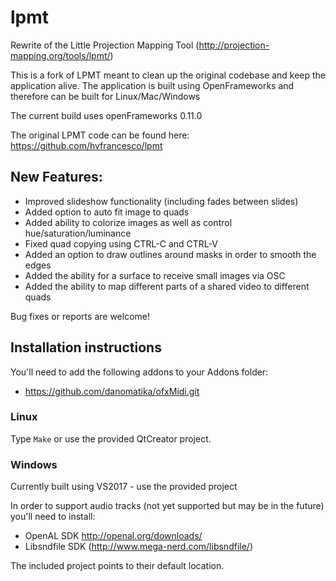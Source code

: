 # lpmt
Rewrite of the Little Projection Mapping Tool (http://projection-mapping.org/tools/lpmt/)

This is a fork of LPMT meant to clean up the original codebase and keep the application alive.
The application is built using OpenFrameworks and therefore can be built for Linux/Mac/Windows

The current build uses openFrameworks 0.11.0

The original LPMT code can be found here: https://github.com/hvfrancesco/lpmt

## New Features:
* Improved slideshow functionality (including fades between slides)
* Added option to auto fit image to quads
* Added ability to colorize images as well as control hue/saturation/luminance 
* Fixed quad copying using CTRL-C and CTRL-V
* Added an option to draw outlines around masks in order to smooth the edges
* Added the ability for a surface to receive small images via OSC
* Added the ability to map different parts of a shared video to different quads

Bug fixes or reports are welcome!

## Installation instructions

You'll need to add the following addons to your Addons folder:

- https://github.com/danomatika/ofxMidi.git

### Linux
Type ```Make``` or use the provided QtCreator project.


### Windows
Currently built using VS2017 - use the provided project

In order to support audio tracks (not yet supported but may be in the future) you'll need to install:

 - OpenAL SDK http://openal.org/downloads/
 - Libsndfile SDK (http://www.mega-nerd.com/libsndfile/)
 
 The included project points to their default location.
 

